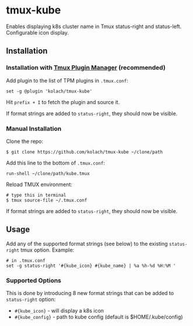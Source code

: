 # tmux-kube

Enables displaying k8s cluster name in Tmux status-right and status-left. Configurable icon display.

## Installation

### Installation with [Tmux Plugin Manager](https://github.com/tmux-plugins/tpm) (recommended)

Add plugin to the list of TPM plugins in `.tmux.conf`:

    set -g @plugin 'kolach/tmux-kube'

Hit `prefix + I` to fetch the plugin and source it.

If format strings are added to `status-right`, they should now be visible.

### Manual Installation

Clone the repo:

    $ git clone https://github.com/kolach/tmux-kube ~/clone/path

Add this line to the bottom of `.tmux.conf`:

    run-shell ~/clone/path/kube.tmux

Reload TMUX environment:

    # type this in terminal
    $ tmux source-file ~/.tmux.conf

If format strings are added to `status-right`, they should now be visible.

## Usage

Add any of the supported format strings (see below) to the existing `status-right` tmux option.
Example:

    # in .tmux.conf
    set -g status-right '#{kube_icon} #{kube_name} | %a %h-%d %H:%M '

### Supported Options

This is done by introducing 8 new format strings that can be added to
`status-right` option:

 - `#{kube_icon}` - will display a k8s icon
 - `#{kube_config}` - path to kube config (default is $HOME/.kube/config)


